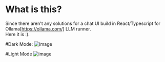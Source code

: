 # What is this?

Since there aren't any solutions for a chat UI build in React/Typescript for Ollama[https://ollama.com/] LLM runner.
<br />
Here it is :).

#Dark Mode:
![image](https://github.com/user-attachments/assets/92a30349-94c2-438d-9c33-6dddae59a576)

#Light Mode
![image](https://github.com/user-attachments/assets/d75246a4-5c0d-43af-b2d3-f4855a9a9dc5)
